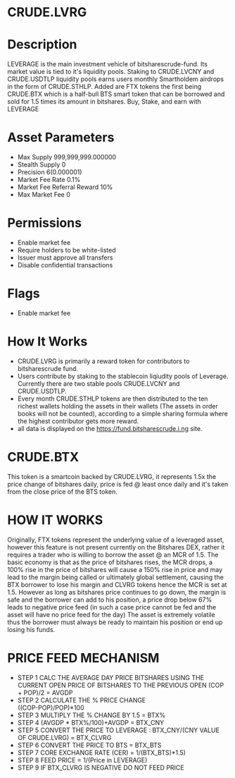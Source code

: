 # CRUDE.LVRG

# Description
LEVERAGE is the main investment vehicle of bitsharescrude-fund. Its market value is tied to it's liquidity pools. Staking to CRUDE.LVCNY and CRUDE.USDTLP liquidity pools earns users monthly Smartholdem airdrops in the form of CRUDE.STHLP. Added are FTX tokens the first being CRUDE.BTX which is a half-bull BTS smart token that can be borrowed and sold for 1.5 times its amount in bitshares.  Buy, Stake, and earn with LEVERAGE

# Asset Parameters
- Max Supply 999,999,999.000000
- Stealth Supply 0
- Precision 6(0.000001)
- Market Fee Rate 0.1%
- Market Fee Referral Reward 10%
- Max Market Fee 0
# Permissions
- Enable market fee
- Require holders to be white-listed
- Issuer must approve all transfers
- Disable confidential transactions
# Flags
- Enable market fee
# How It Works
- CRUDE.LVRG is primarily a reward token for contributors to bitsharescrude fund.
- Users contribute by staking to the stablecoin liqiudity pools of Leverage. Currently there are two stable pools CRUDE.LVCNY and CRUDE.USDTLP.
- Every month CRUDE.STHLP tokens are then distributed to the ten richest wallets holding the assets in their wallets (The assets in order books will not be counted), according to a simple sharing formula where the highest contributor gets more reward.
- all data is displayed on the https://fund.bitsharescrude.i.ng site.

# CRUDE.BTX
This token is a smartcoin backed by CRUDE.LVRG, it represents 1.5x the price change of bitshares daily, price is fed @ least once
daily and it's taken from the close price of the BTS token.

# HOW IT WORKS
Originally, FTX tokens represent the underlying value of a leveraged asset, however this feature is not present currently on the
Bitshares DEX, rather it requires a trader who is willing to borrow the asset @ an MCR of 1.5. 
The basic economy is that as the price of bitshares rises, the MCR drops, a 100% rise in the price of bitshares will cause a
150% rise in price and may lead to the margin being called or ultimately global settlement, causing the BTX borrower to lose his margin and CLVRG tokens hence the MCR is set at 1.5.
However as long as bitshares price continues to go down, the margin is safe and the borrower can add to his position, a price drop below 67% leads to negative price feed (in such a case price cannot be fed
and the asset will have no price feed for the day)
The asset is extremely volatile thus the borrower must always be ready to maintain his position or end up losing his funds.
# PRICE FEED MECHANISM
- STEP 1 CALC THE AVERAGE DAY PRICE BITSHARES USING THE CURRENT OPEN PRICE OF BITSHARES TO THE PREVIOUS OPEN
     (COP + POP)/2 = AVGDP
- STEP 2 CALCULATE THE % PRICE CHANGE  
     ((COP-POP)/POP)*100
- STEP 3 MULTIPLY THE % CHANGE BY 1.5 = BTX%
- STEP 4 (AVGDP * BTX%/100)+AVGDP = BTX_CNY
- STEP 5 CONVERT THE PRICE TO LEVERAGE : BTX_CNY/(CNY VALUE OF CRUDE.LVRG) = BTX_CLVRG
- STEP 6 CONVERT THE PRICE TO BTS = BTX_BTS
- STEP 7 CORE EXCHANGE RATE (CER) = 1/(BTX_BTS)*1.5)
- STEP 8 FEED PRICE = 1/(Price in LEVERAGE)
- STEP 9 IF BTX_CLVRG IS NEGATIVE DO NOT FEED PRICE 
     
